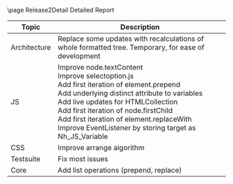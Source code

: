 \page Release2Detail Detailed Report

|Topic|Description|   
|-|-|  
|Architecture|Replace some updates with recalculations of whole formatted tree. Temporary, for ease of development|
|JS|Improve node.textContent <br> Improve selectoption.js <br> Add first iteration of element.prepend <br> Add underlying distinct attribute to variables <br> Add live updates for HTMLCollection <br> Add first iteration of node.firstChild <br> Add first iteration of element.replaceWith <br> Improve EventListener by storing target as Nh_JS_Variable| 
|CSS|Improve arrange algorithm|
|Testsuite|Fix most issues|
|Core|Add list operations (prepend, replace)|
